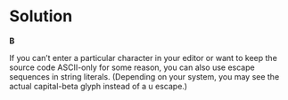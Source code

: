 # Solution

**B**

If you can’t enter a particular character in your editor or want to keep the source code ASCII-only for some reason, you can also use escape sequences in string literals. (Depending on your system, you may see the actual capital-beta glyph instead of a u escape.)
